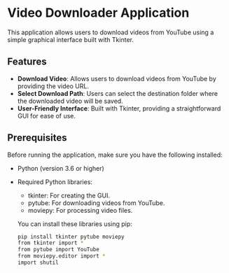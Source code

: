 # Video Downloader Application

This application allows users to download videos from YouTube using a simple graphical interface built with Tkinter.

## Features

- **Download Video**: Allows users to download videos from YouTube by providing the video URL.
- **Select Download Path**: Users can select the destination folder where the downloaded video will be saved.
- **User-Friendly Interface**: Built with Tkinter, providing a straightforward GUI for ease of use.

## Prerequisites

Before running the application, make sure you have the following installed:

- Python (version 3.6 or higher)
- Required Python libraries:
  - tkinter: For creating the GUI.
  - pytube: For downloading videos from YouTube.
  - moviepy: For processing video files.
  
  You can install these libraries using pip:
  
  ```bash
  pip install tkinter pytube moviepy
  from tkinter import *
  from pytube import YouTube
  from moviepy.editor import *
  import shutil
 ```